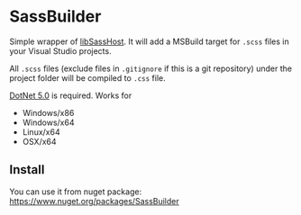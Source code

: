 # SassBuilder

Simple wrapper of [libSassHost](https://github.com/Taritsyn/LibSassHost).
It will add a MSBuild target for `.scss` files in your Visual Studio projects.

All `.scss` files (exclude files in `.gitignore` if this is a git repository) under the
project folder will be compiled to `.css` file.

[DotNet 5.0](https://dotnet.microsoft.com/download/dotnet/5.0) is required. Works for
* Windows/x86
* Windows/x64
* Linux/x64
* OSX/x64

## Install

You can use it from nuget package: https://www.nuget.org/packages/SassBuilder
